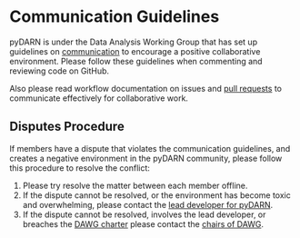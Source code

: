 # Communication Guidelines

pyDARN is under the Data Analysis Working Group that has set up guidelines on [communication](https://superdarn.github.io/dawg/documents/communication-guidelines/) to encourage a positive collaborative environment.
Please follow these guidelines when commenting and reviewing code on GitHub. 

Also please read workflow documentation on issues and [pull requests](dev/PR.md) to communicate effectively for collaborative work.

## Disputes Procedure

If members have a dispute that violates the communication guidelines, and creates a negative environment in the pyDARN community, please follow this procedure to resolve the conflict:
1. Please try resolve the matter between each member offline.
2. If the dispute cannot be resolved, or the environment has become toxic and overwhelming, please contact the [lead developer for pyDARN](marina.t.schmidt@gmail.com).
3. If the dispute cannot be resolved, involves the lead developer, or breaches the [DAWG charter](https://superdarn.github.io/dawg/documents/DAWG_Charter/) please contact the [chairs of DAWG](https://superdarn.github.io/dawg/about/).
